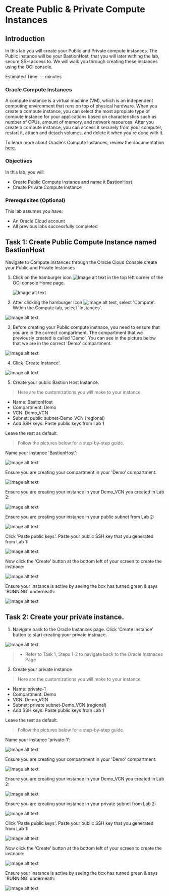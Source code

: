 # Create Public & Private Compute Instances

## Introduction

In this lab you will create your Public and Private compute instances. The Public instance will be your BastionHost, that you will later withing the lab, secure SSH access to. We will walk you through creating these instances using the OCI console.

Estimated Time: -- minutes

### Oracle Compute Instances
A compute instance is a virtual machine (VM), which is an independent computing environment that runs on top of physical hardware. When you create a compute instance, you can select the most apropiate type of compute instance for your applications based on characteristics such as number of CPUs, amount of memory, and network resources. After you create a compute instance, you can access it securely from your computer, restart it, attach and detach volumes, and delete it when you're done with it. 

To learn more about Oracle's Compute Instances, review the documentation [here.](https://docs.oracle.com/en-us/iaas/compute-cloud-at-customer/topics/compute/compute-instances.htm#:~:text=Compute%20Cloud%40Customer%20lets%20you,are%20isolated%20from%20each%20other.) 

### Objectives


In this lab, you will:
* Create Public Compute Instance and name it BastionHost
* Create Private Compute Instance 

### Prerequisites (Optional)


This lab assumes you have:
* An Oracle Cloud account
* All previous labs successfully completed



## Task 1: Create Public Compute Instance named BastionHost

Navigate to Compute Instances through the Oracle Cloud Console create your Public and Private Instances

1. Click on the hamburger icon ![Image alt text](images/sample2.png) in the top left corner of the OCI console Home page. 

	![Image alt text](images/Home.png)

	
2. After clicking the hamburger icon ![Image alt text](images/sample2.png), select 'Compute'. Within the Compute tab, select 'Instances'.

  ![Image alt text](images/ConsoleCompute.png)

3. Before creating your Public compute instnace, you need to ensure that you are in the correct compartment. The compartment that we previously created is called 'Demo'. You can see in the picture below that we are in the correct 'Demo' compartment.

![Image alt text](images/ConsoleCompartment.png)

4. Click 'Create Instance'.

![Image alt text](images/CreateInstance.png)

5. Create your public Bastion Host Instance. 

> Here are the customizations you will make to your instance.

* Name: BastionHost
* Compartment: Demo
* VCN: Demo_VCN
* Subnet: public subnet-Demo_VCN (regional)
* Add SSH keys: Paste public keys from Lab 1

Leave the rest as default.

>Follow the pictures below for a step-by-step guide.


Name your instance 'BastionHost':

![Image alt text](images/1BastionHost.png)

Ensure you are creating your compartment in your 'Demo' compartment:

![Image alt text](images/DemoCompartment.png)

Ensure you are creating your instance in your Demo_VCN you created in Lab 2:

![Image alt text](images/VCNinDemo.png)

Ensure you are creating your instance in your public subnet from Lab 2:

![Image alt text](images/PubSub.png)

Click 'Paste public keys'. Paste your public SSH key that you generated from Lab 1:

![Image alt text](images/PubSSH.png)

Now click the 'Create' button at the bottom left of your screen to create the instnace:

![Image alt text](images/CreateCompInstance.png)

Ensure your Instance is active by seeing the box has turned green & says 'RUNNING' underneath:

![Image alt text](images/FinishedBastionHost.png)

## Task 2: Create your private instance.

1. Navigate back to the Oracle Instances page. Click 'Create Instance' button to start creating your private instnace.

![Image alt text](images/PrivCreateInstance.png)

>* Refer to Task 1, Steps 1-2 to navigate back to the Oracle Instnaces Page

2. Create your private instance

> Here are the customizations you will make to your instance.

* Name: private-1
* Compartment: Demo
* VCN: Demo_VCN
* Subnet: private subnet-Demo_VCN (regional)
* Add SSH keys: Paste public keys from Lab 1

Leave the rest as default.

>Follow the pictures below for a step-by-step guide.

Name your instance 'private-1':

![Image alt text](images/1PrivName.png)

Ensure you are creating your compartment in your 'Demo' compartment:

![Image alt text](images/PrivDemoComp.png)

Ensure you are creating your instance in your Demo_VCN you created in Lab 2:

![Image alt text](images/PrivVCN.png)

Ensure you are creating your instance in your private subnet from Lab 2:

![Image alt text](images/PrivSub.png)

Click 'Paste public keys'. Paste your public SSH key that you generated from Lab 1:

![Image alt text](images/PrivSSH.png)

Now click the 'Create' button at the bottom left of your screen to create the instnace:

![Image alt text](images/PrivCreate.png)

Ensure your Instance is active by seeing the box has turned green & says 'RUNNING' underneath:

![Image alt text](images/PrivFinished.png)